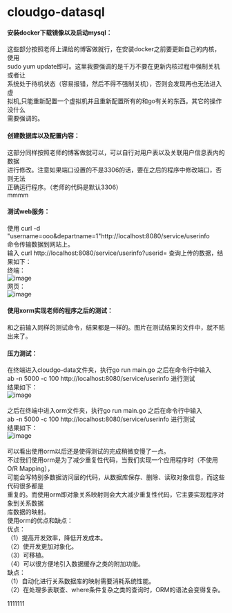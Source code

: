 # cloudgo-datasql


#### 安装docker下载镜像以及启动mysql：<br>
这些部分按照老师上课给的博客做就行，在安装docker之前要更新自己的内核，使用<br>
sudo yum update即可。这里我要强调的是千万不要在更新内核过程中强制关机或者让<br>
系统处于待机状态（容易报错，然后不得不强制关机），否则会发现再也无法进入虚<br>
拟机,只能重新配置一个虚拟机并且重新配置所有的和go有关的东西。其它的操作没什么<br>
需要强调的。<br>

#### 创建数据库以及配置内容：<br>
这部分同样按照老师的博客做就可以，可以自行对用户表以及关联用户信息表内的数据<br>
进行修改。注意如果端口设置的不是3306的话，要在之后的程序中修改端口，否则无法<br>
正确运行程序。（老师的代码是默认3306）<br>
mmmm
#### 测试web服务：<br>
使用 curl -d "username=ooo&departname=1"http://localhost:8080/service/userinfo <br>
命令传输数据到网站上。<br>
输入 curl http://localhost:8080/service/userinfo?userid= 查询上传的数据，结果如下：<br>
终端：<br>
![image](https://github.com/Tendernesszh/cloudgo-datasql/blob/master/running-result/cloudgo-data%E7%BB%88%E7%AB%AF.png)<br>
网页：<br>
![image](https://github.com/Tendernesszh/cloudgo-datasql/blob/master/running-result/cloudgo-data%E7%BD%91%E9%A1%B5.png)<br>

#### 使用xorm实现老师的程序之后的测试：<br>
和之前输入同样的测试命令，结果都是一样的。图片在测试结果的文件中，就不贴出来了。<br>

#### 压力测试：
在终端进入cloudgo-data文件夹，执行go run main.go 之后在命令行中输入<br>
ab -n 5000 -c 100 http://localhost:8080/service/userinfo 进行测试<br>
结果如下：<br>
![image](https://github.com/Tendernesszh/cloudgo-datasql/blob/master/running-result/cloudgo-data%E5%8E%8B%E5%8A%9B%E6%B5%8B%E8%AF%95.png)<br>
<br>
之后在终端中进入orm文件夹，执行go run main.go 之后在命令行中输入<br>
ab -n 5000 -c 100 http://localhost:8080/service/userinfo 进行测试<br>
结果如下：<br>
![image](https://github.com/Tendernesszh/cloudgo-datasql/blob/master/running-result/orm%E5%8E%8B%E5%8A%9B%E6%B5%8B%E8%AF%95.png)<br>
<br>
可以看出使用orm以后还是使得测试的完成稍微变慢了一点。<br>
不过我们使用orm是为了减少重复性代码，当我们实现一个应用程序时（不使用O/R Mapping），<br>
可能会写特别多数据访问层的代码，从数据库保存、删除、读取对象信息，而这些代码很多都是<br>
重复的。而使用orm即对象关系映射则会大大减少重复性代码，它主要实现程序对象到关系数据<br>
库数据的映射。<br>
使用orm的优点和缺点：<br>
优点：<br>
（1）提高开发效率，降低开发成本。<br>
（2）使开发更加对象化。<br>
（3）可移植。<br>
（4）可以很方便地引入数据缓存之类的附加功能。<br>
缺点：<br>
（1）自动化进行关系数据库的映射需要消耗系统性能。<br>
（2）在处理多表联查、where条件复杂之类的查询时，ORM的语法会变得复杂。<br>









1111111


